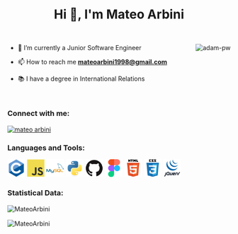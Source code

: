 <h1 align="center">Hi 👋, I'm Mateo Arbini</h1>
<br>
<p><img align="right" src="https://github.com/Adam-pw/Adam-pw/blob/main/animation_500_kxa883sd.gif" alt="adam-pw" /></p>


- 🌱 I’m currently a Junior Software Engineer

- 📫 How to reach me **mateoarbini1998@gmail.com**

- 📚 I have a degree in International Relations

<br>

<h3 align="left">Connect with me:</h3>
<p align="left">
  <a href="https://www.linkedin.com/in/mateo-arbini-1493691a8/" target="blank">
  <img align="center" src="https://raw.githubusercontent.com/rahuldkjain/github-profile-readme-generator/master/src/images/icons/Social/linked-in-alt.svg" alt="mateo arbini"    height="30" width="40" /> </a>
</p>


<h3 align="left">Languages and Tools:</h3>
<p align="left">
<img src="https://raw.githubusercontent.com/devicons/devicon/master/icons/c/c-original.svg" alt="c" width="40" height="40" />
<img src="https://raw.githubusercontent.com/devicons/devicon/master/icons/javascript/javascript-original.svg" alt="javascript" width="40" height="40" />
<img src="https://raw.githubusercontent.com/devicons/devicon/master/icons/mysql/mysql-original-wordmark.svg" alt="mysql" width="40" height="40" />
<img src="https://raw.githubusercontent.com/devicons/devicon/master/icons/python/python-original.svg" alt="python" width="40" height="40" />
<img src="https://github.com/devicons/devicon/blob/master/icons/github/github-original.svg" alt="github" width="40" height="40" />
<img src="https://github.com/devicons/devicon/blob/master/icons/figma/figma-original.svg" alt="figma" width="40" height="40" />
<img src="https://github.com/devicons/devicon/blob/master/icons/html5/html5-original-wordmark.svg" alt="html" width="40" height="40" />
<img src="https://github.com/devicons/devicon/blob/master/icons/css3/css3-original-wordmark.svg" alt="css" width="40" height="40" />
<img src="https://github.com/devicons/devicon/blob/master/icons/jquery/jquery-original-wordmark.svg" alt="JQuery" width="40" height="40" />
  
<h3>Statistical Data:</h3>
<p><img align="center"
    src="https://github-readme-stats.vercel.app/api/top-langs?username=MateoArbini&show_icons=true&locale=en&bg_color=0d1117&text_color=ffffff&layout=compact"
    alt="MateoArbini" 
    bg_color=#808080/></p>

<p><img align="center"
    src="https://github-readme-stats.vercel.app/api?username=MateoArbini&show_icons=true&locale=en&bg_color=0d1117&text_color=ffffff&repo=convoychat"
    alt="MateoArbini" /></p>
